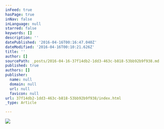 ```yaml
---
inFeed: true
hasPage: true
inNav: false
inLanguage: null
starred: false
keywords: []
description: ''
datePublished: '2016-04-16T00:16:47.040Z'
dateModified: '2016-04-16T00:10:21.626Z'
title: ''
author: []
sourcePath: _posts/2016-04-16-37f14db2-1dd3-463c-b818-53bb92b9f938.md
published: true
authors: []
publisher:
  name: null
  domain: null
  url: null
  favicon: null
url: 37f14db2-1dd3-463c-b818-53bb92b9f938/index.html
_type: Article

---
```

![](https://the-grid-user-content.s3-us-west-2.amazonaws.com/99203fc7-7dcc-4c02-aeee-3223350d9700.jpg)